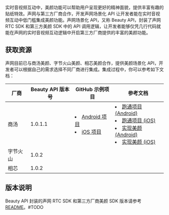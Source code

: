 实时音视频互动中，美颜功能可以帮助用户呈现更好的精神面貌，提供丰富有趣的贴纸特效。声网与第三方厂商合作，开发声网场景化 API 让开发者能在实时音视频互动中低门槛集成美颜功能。声网场景化 API，又称 Beauty API，封装了声网 RTC SDK 和第三方美颜 SDK 中的 API 调用逻辑，让开发者能够仅凭几行代码就能在声网的实时音视频互动逻辑中开启第三方厂商提供的丰富的美颜功能。

## 获取资源

声网目前已与商汤美颜、字节火山美颜、相芯美颜合作，提供美颜场景化 API，开发者可以根据自己的需求选择不同厂商进行集成。集成过程中，你可以参考如下文档：


|厂商 | Beauty API 版本号 |GitHub 示例项目 | 参考文档 |
|-----|-----------|---------------|------------|
| 商汤     | 1.0.1.1| <li>[Android 项目](https://github.com/AgoraIO-Community/BeautyAPI/tree/1.0.1.1/Android)</li><li>[iOS 项目](https://github.com/AgoraIO-Community/BeautyAPI/tree/1.0.1.1/iOS)</li>            | <li>[跑通项目 (Android)](./beauty_run_github_project_sensetime_android.md)</li><li>[跑通项目 (iOS)](./beauty_run_github_project_sensetime_ios.md)</li><li>[实现美颜 (Android)](/商汤/1.0.1.1/beauty_integration_sensetime_android.md)</li><li>[实现美颜 (iOS)](/商汤/1.0.1.1/beauty_integration_sensetime_android.md)</li>         |
| 字节火山     |1.0.2|                |            |
| 相芯     |1.0.2|                |            |


## 版本说明

Beauty API 封装的声网 RTC SDK 和第三方厂商美颜 SDK 版本请参考 [README](https://github.com/AgoraIO-Community/BeautyAPI/blob/main/README.zh.md)。#TODO